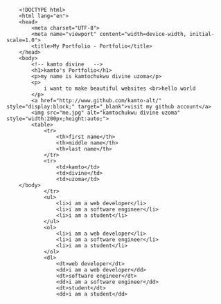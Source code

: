         <!DOCTYPE html>
        <html lang="en">
        <head>
            <meta charset="UTF-8">
            <meta name="viewport" content="width=device-width, initial-scale=1.0">
            <title>My Portfolio - Portfolio</title>
        </head>
        <body>
            <!-- kamto divine   -->
            <h1>kamto's Portfolio</h1>
            <p>my name is kamtochukwu divine uzoma</p>
            <p>
                i want to make beautiful websites <br>hello world
            </p>
            <a href="http://www.github.com/kamto-alt/" style="display:block;" target="_blank">visit my github account</a>
            <img src="me.jpg" alt="kamtochukwu divine uzoma" style="width:200px;height:auto;">
            <table>
                <tr>
                    <th>first name</th>
                    <th>middle name</th>
                    <th>last name</th>
                </tr>
                <tr>
                    <td>kamto</td>
                    <td>divine</td>
                    <td>uzoma</td>
        </body>
                </tr>
                <ul>
                    <li>i am a web developer</li>
                    <li>i am a software engineer</li>
                    <li>i am a student</li>
                </ul>
                <ol>
                    <li>i am a web developer</li>
                    <li>i am a software engineer</li>
                    <li>i am a student</li>
                </ol>
                <dl>
                    <dt>web developer</dt>
                    <dd>i am a web developer</dd>
                    <dt>software engineer</dt>
                    <dd>i am a software engineer</dd>
                    <dt>student</dt>
                    <dd>i am a student</dd>
